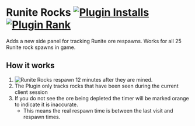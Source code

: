 # Runite Rocks [![Plugin Installs](http://img.shields.io/endpoint?url=https://i.pluginhub.info/shields/installs/plugin/runite-rocks)](https://runelite.net/plugin-hub/TheStonedTurtle) [![Plugin Rank](http://img.shields.io/endpoint?url=https://i.pluginhub.info/shields/rank/plugin/runite-rocks)](https://runelite.net/plugin-hub)
Adds a new side panel for tracking Runite ore respawns. Works for all 25 Runite rock spawns in game.

## How it works

1) ![Runite Rocks](https://oldschool.runescape.wiki/w/Runite_rock) respawn 12 minutes after they are mined.
2) The Plugin only tracks rocks that have been seen during the current client session
3) If you do not see the ore being depleted the timer will be marked orange to indicate it is inaccurate.
	* This means the real respawn time is between the last visit and respawn times.
